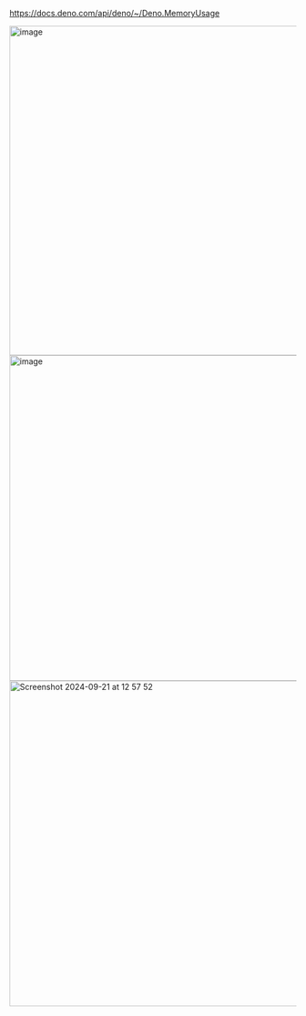 https://docs.deno.com/api/deno/~/Deno.MemoryUsage


<img width="579" alt="image" src="https://github.com/user-attachments/assets/a4cdbc01-5c6c-4c94-ba03-ad253967766f">
<img width="572" alt="image" src="https://github.com/user-attachments/assets/96550103-a1c4-4830-8f85-397a7a4e48c7">
<img width="572" alt="Screenshot 2024-09-21 at 12 57 52" src="https://github.com/user-attachments/assets/ff6ad101-36a5-4cf4-9920-ea652f8e08ec">



